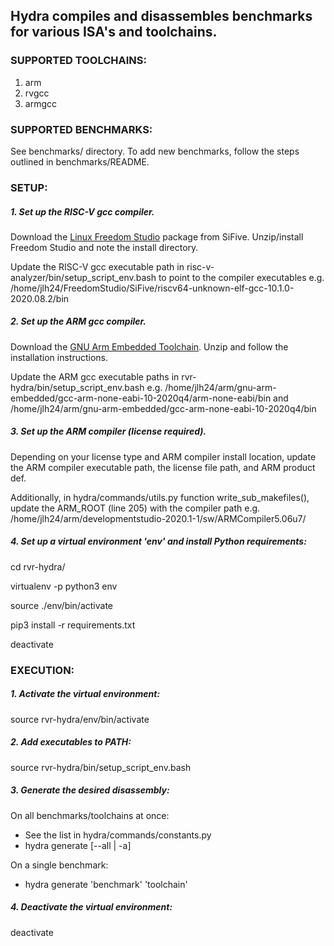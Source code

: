## Hydra compiles and disassembles benchmarks for various ISA's and toolchains.


### SUPPORTED TOOLCHAINS:
1.	arm
3.	rvgcc
4.	armgcc


### SUPPORTED BENCHMARKS:
See benchmarks/ directory. To add new benchmarks, follow the steps outlined in
benchmarks/README.


### SETUP:

##### 1. Set up the RISC-V gcc compiler.
Download the [Linux Freedom Studio](https://www.sifive.com/boards) package
from SiFive.  Unzip/install Freedom Studio and note the install directory.

Update the RISC-V gcc executable path in
risc-v-analyzer/bin/setup_script_env.bash to point to the compiler executables
e.g. /home/jlh24/FreedomStudio/SiFive/riscv64-unknown-elf-gcc-10.1.0-2020.08.2/bin

##### 2. Set up the ARM gcc compiler.
Download the [GNU Arm Embedded Toolchain](https://developer.arm.com/tools-and-software/open-source-software/developer-tools/gnu-toolchain/gnu-rm/downloads).
Unzip and follow the installation instructions.

Update the ARM gcc executable paths in rvr-hydra/bin/setup_script_env.bash e.g.
/home/jlh24/arm/gnu-arm-embedded/gcc-arm-none-eabi-10-2020q4/arm-none-eabi/bin
and
/home/jlh24/arm/gnu-arm-embedded/gcc-arm-none-eabi-10-2020q4/bin

##### 3. Set up the ARM compiler (license required).
Depending on your license type and ARM compiler install location, update the
ARM compiler executable path, the license file path, and ARM product def.

Additionally, in hydra/commands/utils.py function write_sub_makefiles(), update
the ARM_ROOT (line 205) with the compiler path e.g.
/home/jlh24/arm/developmentstudio-2020.1-1/sw/ARMCompiler5.06u7/

##### 4. Set up a virtual environment 'env' and install Python requirements:
cd rvr-hydra/

virtualenv -p python3 env

source ./env/bin/activate

pip3 install -r requirements.txt

deactivate


### EXECUTION:
##### 1. Activate the virtual environment:
source rvr-hydra/env/bin/activate

##### 2. Add executables to PATH:
source rvr-hydra/bin/setup_script_env.bash

##### 3. Generate the desired disassembly:
On all benchmarks/toolchains at once:
* See the list in hydra/commands/constants.py
* hydra generate [--all | -a]

On a single benchmark:
* hydra generate 'benchmark' 'toolchain'

##### 4. Deactivate the virtual environment:
deactivate
